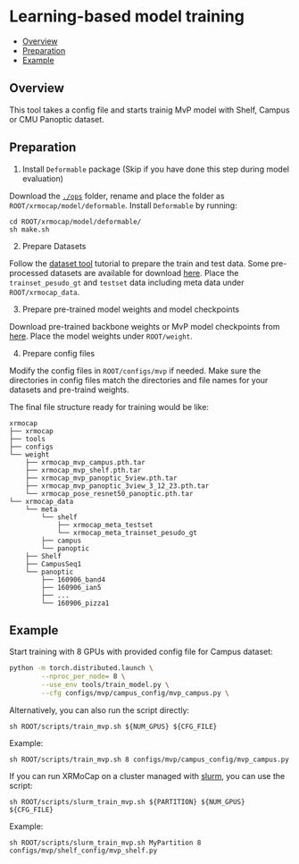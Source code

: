 # Learning-based model training

- [Overview](#overview)
- [Preparation](#preparation)
- [Example](#example)

## Overview

This tool takes a config file and starts trainig MvP model with Shelf, Campus or CMU Panoptic dataset.

## Preparation

1. Install `Deformable` package (Skip if you have done this step during model evaluation)

Download the [`./ops`](https://github.com/sail-sg/mvp/tree/main/lib/models/ops) folder, rename and place the folder as `ROOT/xrmocap/model/deformable`. Install `Deformable` by running:
```
cd ROOT/xrmocap/model/deformable/
sh make.sh
```

2. Prepare Datasets

Follow the [dataset tool](./prepare_dataset.md) tutorial to prepare the train and test data. Some pre-processed datasets are available for download [here](../dataset_preparation.md). Place the `trainset_pesudo_gt` and `testset` data including meta data under `ROOT/xrmocap_data`.


3. Prepare pre-trained model weights and model checkpoints

Download pre-trained backbone weights or MvP model checkpoints from [here](../../../configs/mvp/README.md). Place the model weights under `ROOT/weight`.

4. Prepare config files

Modify the config files in `ROOT/configs/mvp` if needed. Make sure the directories in config files match the directories and file names for your datasets and pre-traind weights.

The final file structure ready for training would be like:

```text
xrmocap
├── xrmocap
├── tools
├── configs
└── weight
    ├── xrmocap_mvp_campus.pth.tar
    ├── xrmocap_mvp_shelf.pth.tar
    ├── xrmocap_mvp_panoptic_5view.pth.tar
    ├── xrmocap_mvp_panoptic_3view_3_12_23.pth.tar
    └── xrmocap_pose_resnet50_panoptic.pth.tar
└── xrmocap_data
    └── meta  
        └── shelf
            ├── xrmocap_meta_testset
            └── xrmocap_meta_trainset_pesudo_gt
        ├── campus
        └── panoptic
    ├── Shelf
    ├── CampusSeq1
    └── panoptic
        ├── 160906_band4
        ├── 160906_ian5
        ├── ...
        └── 160906_pizza1

```

## Example

Start training with 8 GPUs with provided config file for Campus dataset:

```bash
python -m torch.distributed.launch \
        --nproc_per_node= 8 \
        --use_env tools/train_model.py \
        --cfg configs/mvp/campus_config/mvp_campus.py \
```

Alternatively, you can also run the script directly:

```
sh ROOT/scripts/train_mvp.sh ${NUM_GPUS} ${CFG_FILE}
```
Example:

```
sh ROOT/scripts/train_mvp.sh 8 configs/mvp/campus_config/mvp_campus.py
```
If you can run XRMoCap on a cluster managed with [slurm](https://slurm.schedmd.com/), you can use the script:
```shell
sh ROOT/scripts/slurm_train_mvp.sh ${PARTITION} ${NUM_GPUS} ${CFG_FILE}
```
Example:
```shell
sh ROOT/scripts/slurm_train_mvp.sh MyPartition 8 configs/mvp/shelf_config/mvp_shelf.py
```
